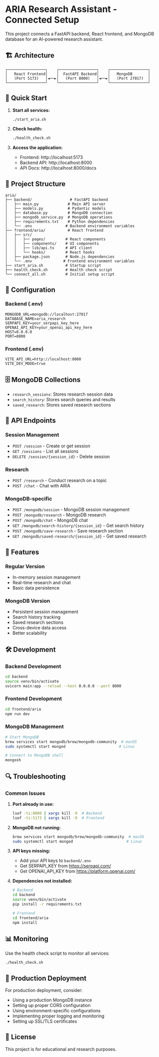 # ARIA Research Assistant - Connected Setup

This project connects a FastAPI backend, React frontend, and MongoDB database for an AI-powered research assistant.

## 🏗️ Architecture

```
┌─────────────────┐    ┌─────────────────┐    ┌─────────────────┐
│   React Frontend│    │  FastAPI Backend│    │   MongoDB       │
│   (Port 5173)   │◄──►│   (Port 8000)   │◄──►│   (Port 27017)  │
└─────────────────┘    └─────────────────┘    └─────────────────┘
```

## 🚀 Quick Start

1. **Start all services:**
   ```bash
   ./start_aria.sh
   ```

2. **Check health:**
   ```bash
   ./health_check.sh
   ```

3. **Access the application:**
   - Frontend: http://localhost:5173
   - Backend API: http://localhost:8000
   - API Docs: http://localhost:8000/docs

## 📁 Project Structure

```
aria/
├── backend/                 # FastAPI backend
│   ├── main.py             # Main API server
│   ├── models.py           # Pydantic models
│   ├── database.py         # MongoDB connection
│   ├── mongodb_service.py  # MongoDB operations
│   ├── requirements.txt    # Python dependencies
│   └── .env               # Backend environment variables
├── frontend/aria/          # React frontend
│   ├── src/
│   │   ├── pages/         # React components
│   │   ├── components/    # UI components
│   │   ├── lib/api.ts     # API client
│   │   └── hooks/         # React hooks
│   ├── package.json       # Node.js dependencies
│   └── .env              # Frontend environment variables
├── start_aria.sh          # Startup script
├── health_check.sh        # Health check script
└── connect_all.sh         # Initial setup script
```

## 🔧 Configuration

### Backend (.env)
```env
MONGODB_URL=mongodb://localhost:27017
DATABASE_NAME=aria_research
SERPAPI_KEY=your_serpapi_key_here
OPENAI_API_KEY=your_openai_api_key_here
HOST=0.0.0.0
PORT=8000
```

### Frontend (.env)
```env
VITE_API_URL=http://localhost:8000
VITE_DEV_MODE=true
```

## 🗄️ MongoDB Collections

- `research_sessions`: Stores research session data
- `search_history`: Stores search queries and results
- `saved_research`: Stores saved research sections

## 🔌 API Endpoints

### Session Management
- `POST /session` - Create or get session
- `GET /sessions` - List all sessions
- `DELETE /session/{session_id}` - Delete session

### Research
- `POST /research` - Conduct research on a topic
- `POST /chat` - Chat with ARIA

### MongoDB-specific
- `POST /mongodb/session` - MongoDB session management
- `POST /mongodb/research` - MongoDB research
- `POST /mongodb/chat` - MongoDB chat
- `GET /mongodb/search-history/{session_id}` - Get search history
- `POST /mongodb/save-research` - Save research section
- `GET /mongodb/saved-research/{session_id}` - Get saved research

## 🎯 Features

### Regular Version
- In-memory session management
- Real-time research and chat
- Basic data persistence

### MongoDB Version
- Persistent session management
- Search history tracking
- Saved research sections
- Cross-device data access
- Better scalability

## 🛠️ Development

### Backend Development
```bash
cd backend
source venv/bin/activate
uvicorn main:app --reload --host 0.0.0.0 --port 8000
```

### Frontend Development
```bash
cd frontend/aria
npm run dev
```

### MongoDB Management
```bash
# Start MongoDB
brew services start mongodb/brew/mongodb-community  # macOS
sudo systemctl start mongod                        # Linux

# Connect to MongoDB shell
mongosh
```

## 🔍 Troubleshooting

### Common Issues

1. **Port already in use:**
   ```bash
   lsof -ti:8000 | xargs kill -9  # Backend
   lsof -ti:5173 | xargs kill -9  # Frontend
   ```

2. **MongoDB not running:**
   ```bash
   brew services start mongodb/brew/mongodb-community  # macOS
   sudo systemctl start mongod                        # Linux
   ```

3. **API keys missing:**
   - Add your API keys to `backend/.env`
   - Get SERPAPI_KEY from https://serpapi.com/
   - Get OPENAI_API_KEY from https://platform.openai.com/

4. **Dependencies not installed:**
   ```bash
   # Backend
   cd backend
   source venv/bin/activate
   pip install -r requirements.txt

   # Frontend
   cd frontend/aria
   npm install
   ```

## 📊 Monitoring

Use the health check script to monitor all services:
```bash
./health_check.sh
```

## 🚀 Production Deployment

For production deployment, consider:
- Using a production MongoDB instance
- Setting up proper CORS configuration
- Using environment-specific configurations
- Implementing proper logging and monitoring
- Setting up SSL/TLS certificates

## 📝 License

This project is for educational and research purposes.
